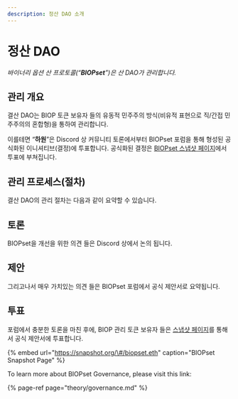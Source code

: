 ```yaml
---
description: 정산 DAO 소개
---
```


# 정산 DAO

_바이너리 옵션 산 프로토콜\(“**BIOPset**”\)은 산 DAO가 관리합니다._

## 관리 개요

결산 DAO는 BIOP 토큰 보유자 들의 유동적 민주주의 방식\(비유적 표현으로 직/간접 민주주의의 혼합형\)을 통하여 관리합니다. 

이를테면 “**하원**”은 Discord 상 커뮤니티 토론에서부터 BIOPset 포럼을 통해 형성된 공식화된 이니셔티브\(결정\)에 투표합니다. 공식화된 결정은 [BIOPset 스냅샷 페이지](https://snapshot.org/#/biopset.eth)에서 투표에 부쳐집니다.

## 관리 프로세스\(절차\)

결산 DAO의 관리 절차는 다음과 같이 요약할 수 있습니다.

## 토론

BIOPset을 개선을 위한 의견 들은 Discord 상에서 논의 됩니다.

## 제안

그리고나서 매우 가치있는 의견 들은 BIOPset 포럼에서 공식 제안서로 요약됩니다.

## **투표**

포럼에서 충분한 토론을 마친 후에, BIOP 관리 토큰 보유자 들은 [스냅샷 페이지](https://snapshot.org/#/biopset.eth)를 통해서 공식 제안서에 투표합니다.

{% embed url="https://snapshot.org/\#/biopset.eth" caption="BIOPset Snapshot Page" %}

To learn more about BIOPset Governance, please visit this link:

{% page-ref page="theory/governance.md" %}

